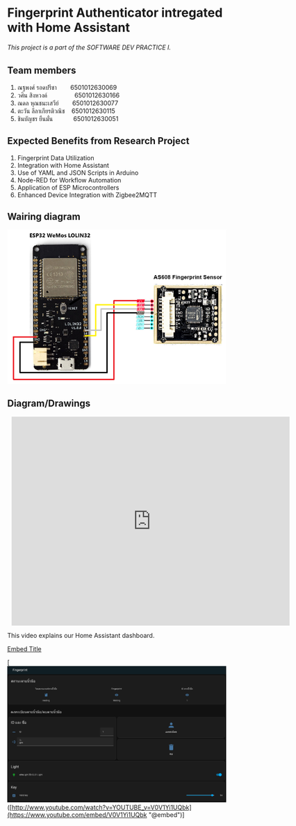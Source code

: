 # **Fingerprint Authenticator intregated with Home Assistant**

###### This project is a part of the SOFTWARE DEV PRACTICE I.

## Team members
1. ณฐพงศ์ รอดปรีชา  &nbsp;&nbsp;&nbsp;&nbsp;&nbsp;&nbsp;&nbsp;6501012630069
2. วศิน สิงหวงค์    &nbsp;&nbsp;&nbsp;&nbsp;&nbsp;&nbsp;&nbsp;&nbsp; &nbsp;&nbsp;&nbsp;&nbsp;&nbsp; 6501012630166
3. ณดล หุณชนะเสวีย์ &nbsp;&nbsp;&nbsp;&nbsp;&nbsp;&nbsp; 6501012630077
4. ตะวัน ลีลาเกียรติวณิช &nbsp;&nbsp;&nbsp;6501012630115
5. ชินบัญชร ยืนมั่น &nbsp;&nbsp;&nbsp;&nbsp;&nbsp;&nbsp;&nbsp;&nbsp;&nbsp;&nbsp; 6501012630051

## Expected Benefits from Research Project
1. Fingerprint Data Utilization
2. Integration with Home Assistant
3. Use of YAML and JSON Scripts in Arduino
4. Node-RED for Workflow Automation
5. Application of ESP Microcontrollers
6. Enhanced Device Integration with Zigbee2MQTT

## Wairing diagram
![wairing_diagram](https://raw.githubusercontent.com/laleesaw/miniproject/refs/heads/main/Image/wiring_diagram.png)

## Diagram/Drawings
<div style="width: 640px; height: 480px; margin: 10px; position: relative;"><iframe allowfullscreen frameborder="0" style="width:640px; height:480px" src="https://lucid.app/documents/embedded/d4bc3953-2cf6-4c7f-a8d7-f5c290efd3c2" id="SLKdBPzOIfoj"></iframe></div>

This video explains our Home Assistant dashboard.

[Embed Title](https://www.youtube.com/embed/V0V1Yi1UQbk "@embed") 

[![IMAGE ALT TEXT HERE](https://raw.githubusercontent.com/laleesaw/miniproject/refs/heads/main/Image/dashboard.png)([http://www.youtube.com/watch?v=YOUTUBE_v=V0V1Yi1UQbk](https://www.youtube.com/embed/V0V1Yi1UQbk "@embed")]
